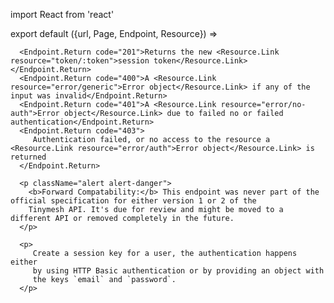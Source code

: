 import React from 'react'

export default ({url, Page, Endpoint, Resource}) =>
   <Endpoint
      url={url}
      group="auth"
      method="post"
      path="/auth/session"
      unstable={true}
      weight={600}>

      <Endpoint.Return code="201">Returns the new <Resource.Link resource="token/:token">session token</Resource.Link></Endpoint.Return>
      <Endpoint.Return code="400">A <Resource.Link resource="error/generic">Error object</Resource.Link> if any of the input was invalid</Endpoint.Return>
      <Endpoint.Return code="401">A <Resource.Link resource="error/no-auth">Error object</Resource.Link> due to failed no or failed authentication</Endpoint.Return>
      <Endpoint.Return code="403">
         Authentication failed, or no access to the resource a <Resource.Link resource="error/auth">Error object</Resource.Link> is returned
      </Endpoint.Return>

      <p className="alert alert-danger">
        <b>Forward Compatability:</b> This endpoint was never part of the official specification for either version 1 or 2 of the
        Tinymesh API. It's due for review and might be moved to a different API or removed completely in the future.
      </p>

      <p>
         Create a session key for a user, the authentication happens either
         by using HTTP Basic authentication or by providing an object with
         the keys `email` and `password`.
      </p>

   </Endpoint>
